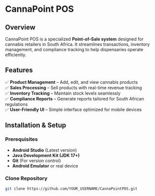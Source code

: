 # CannaPoint POS

## Overview
CannaPoint POS is a specialized **Point-of-Sale system** designed for cannabis retailers in South Africa. It streamlines transactions, inventory management, and compliance tracking to help dispensaries operate efficiently.

## Features
✅ **Product Management** – Add, edit, and view cannabis products  
✅ **Sales Processing** – Sell products with real-time revenue tracking  
✅ **Inventory Tracking** – Maintain stock levels seamlessly  
✅ **Compliance Reports** – Generate reports tailored for South African regulations  
✅ **User-Friendly UI** – Simple interface optimized for mobile devices  

## Installation & Setup
### **Prerequisites**
- **Android Studio** (Latest version)
- **Java Development Kit (JDK 17+)**
- **Git** (For version control)
- **Android Emulator** or real device

### **Clone Repository**
```bash
git clone https://github.com/YOUR_USERNAME/CannaPointPOS.git
